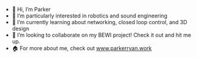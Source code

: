 - 👋 Hi, I’m Parker
- 👀 I’m particularly interested in robotics and sound engineering
- 🌱 I’m currently learning about networking, closed loop control, and 3D design
- 💞️ I’m looking to collaborate on my BEWI project! Check it out and hit me up.
- 🏠 For more about me, check out www.parkerryan.work

<!---
aparkerryan27/aparkerryan27 is a ✨ special ✨ repository because its `README.md` (this file) appears on your GitHub profile.
You can click the Preview link to take a look at your changes.
--->
